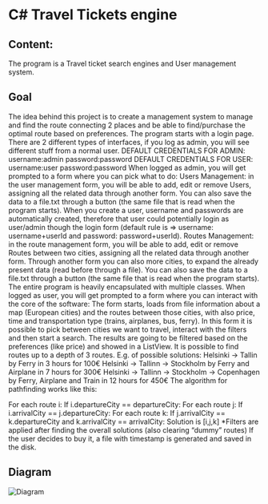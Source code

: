 # C# Travel Tickets engine

## Content:
The program is a Travel ticket search engines and User management system.

## Goal
The idea behind this project is to create a management system to manage and find the route connecting 2 places and be able to find/purchase the optimal route based on preferences.
The program starts with a login page. There are 2 different types of interfaces, if you log as admin, you will see different stuff from a normal user.
DEFAULT CREDENTIALS FOR ADMIN: username:admin password:password
DEFAULT CREDENTIALS FOR USER: username:user password:password
When logged as admin, you will get prompted to a form where you can pick what to do:
Users Management: in the user management form, you will be able to add, edit or remove Users, assigning all the related data through another form. You can also save the data to a file.txt through a button (the same file that is read when the program starts). When you create a user, username and passwords are automatically created, therefore that user could potentially login as user/admin though the login form (default rule is => username: username+userId and password: password+userId).
Routes Management: in the route management form, you will be able to add, edit or remove Routes between two cities, assigning all the related data through another form. Through another form you can also more cities, to expand the already present data (read before through a file). You can also save the data to a file.txt through a button (the same file that is read when the program starts). 
The entire program is heavily encapsulated with multiple classes.
When logged as user, you will get prompted to a form where you can interact with the core of the software:
The form starts, loads from file information about a map (European cities) and the routes between those cities, with also price, time and transportation type (trains, airplanes, bus, ferry).
In this form it is possible to pick between cities we want to travel, interact with the filters and then start a search. The results are going to be filtered based on the preferences (like price) and showed in a ListView. It is possible to find routes up to a depth of 3 routes. E.g. of possible solutions:
Helsinki -> Tallin by Ferry in 3 hours for 100€
Helsinki -> Tallinn -> Stockholm by Ferry and Airplane in 7 hours for 300€
Helsinki -> Tallinn -> Stockholm -> Copenhagen by Ferry, Airplane and Train in 12 hours for 450€
The algorithm for pathfinding works like this:

For each route i:
If i.departureCity == departureCity:
For each route j:
			If i.arrivalCity == j.departureCity:
For each route k:
					If j.arrivalCity == k.departureCity and k.arrivalCity == arrivalCity:
						Solution is [i,j,k]
*Filters are applied after finding the overall solutions (also clearing “dummy” routes)
If the user decides to buy it, a file with timestamp is generated and saved in the disk.

## Diagram
![Diagram](/UML.jpg)
